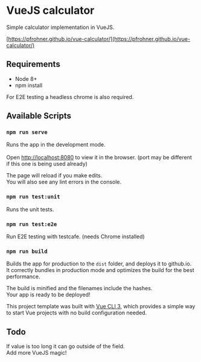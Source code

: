 # VueJS calculator

Simple calculator implementation in VueJS.

[https://pfrohner.github.io/vue-calculator/](https://pfrohner.github.io/vue-calculator/)

## Requirements
 - Node 8+
 - npm install

For E2E testing a headless chrome is also required.

## Available Scripts

### `npm run serve`

Runs the app in the development mode.<br><br>
Open [http://localhost:8080](http://localhost:8080) to view it in the browser. (port may be different if this one is being used already)

The page will reload if you make edits.<br>
You will also see any lint errors in the console.

### `npm run test:unit`

Runs the unit tests.

### `npm run test:e2e`

Run E2E testing with testcafe. (needs Chrome installed)

### `npm run build`

Builds the app for production to the `dist` folder, and deploys it to github.io.<br>
It correctly bundles in production mode and optimizes the build for the best performance.

The build is minified and the filenames include the hashes.<br>
Your app is ready to be deployed!

This project template was built with [Vue CLI 3](https://cli.vuejs.org/), which provides a simple way to start Vue projects with no build configuration needed.

## Todo

If value is too long it can go outside of the field.<br>
Add more VueJS magic!<br>
